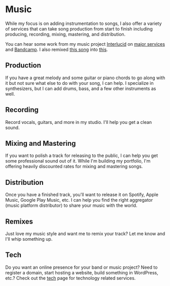 # Music

While my focus is on adding instrumentation to songs, I also offer a variety of services that can take song production from start to finish including producing, recording, mixing, mastering, and distribution.

You can hear some work from my music project [Interlucid](https://interlucid.com/) on [major services](https://interlucid.com/links/self-aware.html) and [Bandcamp](https://interlucid.bandcamp.com/).  I also remixed [this song](https://soundcloud.com/the-arts-3/so-much) into [this](https://interlucid.bandcamp.com/track/so-much-interlucid-remix).

## Production

If you have a great melody and some guitar or piano chords to go along with it but not sure what else to do with your song, I can help.  I specialize in synthesizers, but I can add drums, bass, and a few other instruments as well.

## Recording

Record vocals, guitars, and more in my studio.  I'll help you get a clean sound.

## Mixing and Mastering

If you want to polish a track for releasing to the public, I can help you get some professional sound out of it.  While I'm building my portfolio, I'm offering heavily discounted rates for mixing and mastering songs.

## Distribution

Once you have a finished track, you'll want to release it on Spotify, Apple Music, Google Play Music, etc.  I can help you find the right aggregator (music platform distributor) to share your music with the world.

## Remixes

Just love my music style and want me to remix your track?  Let me know and I'll whip something up.

## Tech

Do you want an online presence for your band or music project?  Need to register a domain, start hosting a website, build something in WordPress, etc.?  Check out the [tech](/tech) page for technology related services.